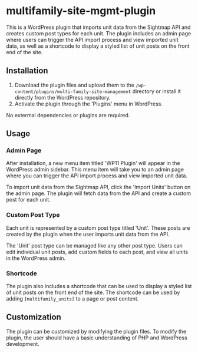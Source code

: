 # multifamily-site-mgmt-plugin

This is a WordPress plugin that imports unit data from the Sightmap API and creates custom post types for each unit. The plugin includes an admin page where users can trigger the API import process and view imported unit data, as well as a shortcode to display a styled list of unit posts on the front end of the site.

## Installation

1. Download the plugin files and upload them to the `/wp-content/plugins/multi-family-site-management` directory or install it directly from the WordPress repository.
2. Activate the plugin through the 'Plugins' menu in WordPress.

No extermal dependencies or plugins are required.

## Usage

### Admin Page

After installation, a new menu item titled 'WP11 Plugin' will appear in the WordPress admin sidebar. This menu item will take you to an admin page where you can trigger the API import process and view imported unit data.

To import unit data from the Sightmap API, click the 'Import Units' button on the admin page. The plugin will fetch data from the API and create a custom post for each unit.

### Custom Post Type

Each unit is represented by a custom post type titled 'Unit'. These posts are created by the plugin when the user imports unit data from the API.

The 'Unit' post type can be managed like any other post type. Users can edit individual unit posts, add custom fields to each post, and view all units in the WordPress admin.

### Shortcode

The plugin also includes a shortcode that can be used to display a styled list of unit posts on the front end of the site. The shortcode can be used by adding `[multifamily_units]` to a page or post content.

## Customization

The plugin can be customized by modifying the plugin files. To modify the plugin, the user should have a basic understanding of PHP and WordPress development.
